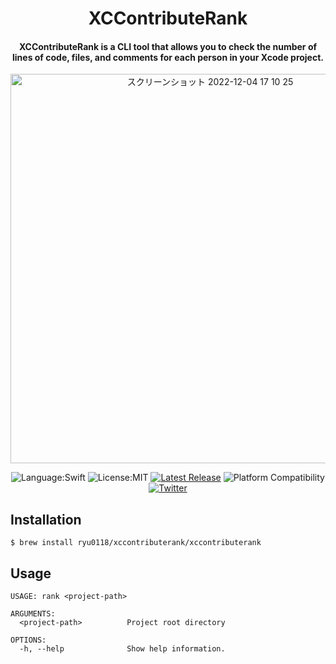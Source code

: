 <div align="center">  

  # XCContributeRank

  #### XCContributeRank is a CLI tool that allows you to check the number of lines of code, files, and comments for each person in your Xcode project.
  <img width="623" alt="スクリーンショット 2022-12-04 17 10 25" src="https://user-images.githubusercontent.com/87907656/205480695-d52194df-5ba7-4244-a7a8-b284c556754b.png">

  ![Language:Swift](https://img.shields.io/static/v1?label=Language&message=Swift&color=orange&style=flat-square)
  ![License:MIT](https://img.shields.io/static/v1?label=License&message=MIT&color=blue&style=flat-square)
  [![Latest Release](https://img.shields.io/github/v/release/Ryu0118/XCContributeRank?style=flat-square)](https://github.com/Ryu0118/XCContributeRank/releases/latest)
  ![Platform Compatibility](https://img.shields.io/badge/Platform%20Compatibility-macos-green)
  [![Twitter](https://img.shields.io/twitter/follow/ryu_hu03?style=social)](https://twitter.com/ryu_hu03)
</div>

## Installation
```
$ brew install ryu0118/xccontributerank/xccontributerank
```

## Usage
```
USAGE: rank <project-path>

ARGUMENTS:
  <project-path>          Project root directory

OPTIONS:
  -h, --help              Show help information.
```
